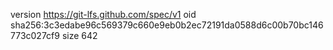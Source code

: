version https://git-lfs.github.com/spec/v1
oid sha256:3c3edabe96c569379c660e9eb0b2ec72191da0588d6c00b70bc146773c027cf9
size 642
